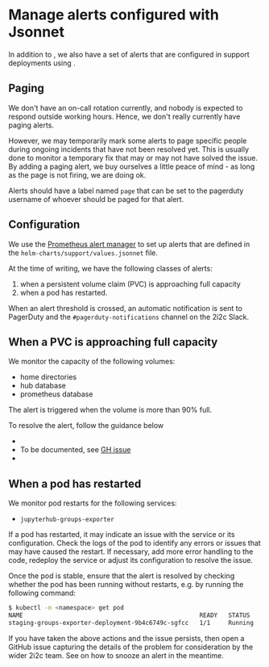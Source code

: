 # Manage alerts configured with Jsonnet

In addition to [](#uptime-checks), we also have a set of alerts that are configured in support deployments using [](#topic/jsonnet).

## Paging

We don't have an on-call rotation currently, and nobody is expected to
respond outside working hours. Hence, we don't really currently have paging
alerts.

However, we may temporarily mark some alerts to page specific people during
ongoing incidents that have not been resolved yet. This is usually done
to monitor a temporary fix that may or may not have solved the issue. By
adding a paging alert, we buy ourselves a little peace of mind - as long
as the page is not firing, we are doing ok.

Alerts should have a label named `page` that can be set to the pagerduty
username of whoever should be paged for that alert.

## Configuration

We use the [Prometheus alert manager](https://prometheus.io/docs/alerting/latest/overview/) to set up alerts that are defined in the `helm-charts/support/values.jsonnet` file.

At the time of writing, we have the following classes of alerts:

1. when a persistent volume claim (PVC) is approaching full capacity
2. when a pod has restarted.

When an alert threshold is crossed, an automatic notification is sent to PagerDuty and the `#pagerduty-notifications` channel on the 2i2c Slack.

## When a PVC is approaching full capacity

We monitor the capacity of the following volumes:

- home directories
- hub database
- prometheus database

The alert is triggered when the volume is more than 90% full.

To resolve the alert, follow the guidance below

- [](../../howto/filesystem-management/increase-disk-size.md)
- To be documented, see [GH issue](https://github.com/2i2c-org/infrastructure/issues/6187)
- [](../../sre-guide/prometheus-disk-resize.md)

## When a pod has restarted

We monitor pod restarts for the following services:

- `jupyterhub-groups-exporter`

If a pod has restarted, it may indicate an issue with the service or its configuration. Check the logs of the pod to identify any errors or issues that may have caused the restart. If necessary, add more error handling to the code, redeploy the service or adjust its configuration to resolve the issue.

Once the pod is stable, ensure that the alert is resolved by checking whether the pod has been running without restarts, e.g. by running the following command:

```bash
$ kubectl -n <namespace> get pod
NAME                                                 READY   STATUS    RESTARTS      AGE
staging-groups-exporter-deployment-9b4c6749c-sgfcc   1/1     Running   0   10m
```

If you have taken the above actions and the issue persists, then open a GitHub issue capturing the details of the problem for consideration by the wider 2i2c team. See [](#uptime-checks) on how to snooze an alert in the meantime.
